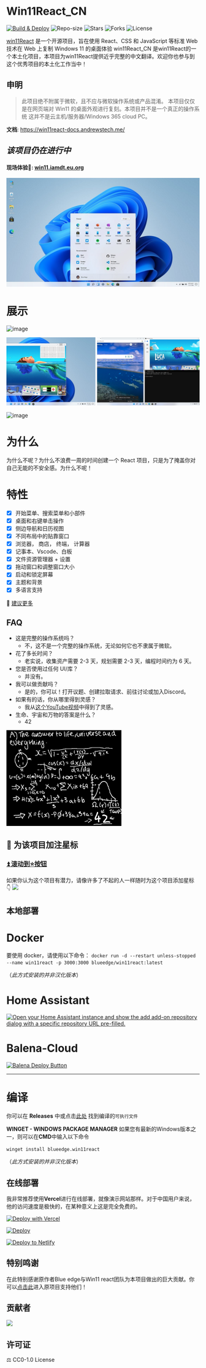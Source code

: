 # Win11React_CN

[![Build & Deploy](https://github.com/inwinter04/win11React_CN/actions/workflows/production.yml/badge.svg)](https://github.com/inwinter04/win11React_CN/actions/workflows/production.yml)
![Repo-size](https://img.shields.io/github/repo-size/inwinter04/win11React_CN)
![Stars](https://img.shields.io/github/stars/inwinter04/win11React_CN)
![Forks](https://img.shields.io/github/forks/inwinter04/win11React_CN)
![License](https://img.shields.io/github/license/inwinter04/win11React_CN)

[win11React](https://github.com/blueedgetechno/win11React) 是一个开源项目，旨在使用 React、CSS 和 JavaScript 等标准 Web 技术在 Web 上复制 Windows 11 的桌面体验
win11React_CN 是win11React的一个本土化项目，本项目为win11React提供近乎完整的中文翻译。欢迎你也参与到这个优秀项目的本土化工作当中！

## 申明

> 此项目绝不附属于微软，且不应与微软操作系统或产品混淆。
> 本项目仅仅是在网页端对 Win11 的桌面外观进行复刻。本项目并不是一个真正的操作系统
> 这并不是云主机/服务器/Windows 365 cloud PC。


**文档**:
https://win11react-docs.andrewstech.me/

## _该项目仍在进行中_

#### 现场体验🌈: [win11.iamdt.eu.org](https://win11.iamdt.eu.org)

![Home](./public/img/home.jpg)

# 展示

![image](https://user-images.githubusercontent.com/89068816/154832868-6ec81a0b-0bc3-4e77-a4bf-3391b852fe9c.png)

![pic1](./public/img/gallery2.jpg)

![image](https://user-images.githubusercontent.com/89068816/154832942-b3e435dd-5fe4-4bc1-a9be-34262698625d.png)

# 为什么

为什么不呢？为什么不浪费一周的时间创建一个 React 项目，只是为了掩盖你对自己无能的不安全感。为什么不呢！

# 特性

- [x] 开始菜单、搜索菜单和小部件
- [x] 桌面和右键单击操作
- [x] 侧边导航和日历视图
- [x] 不同布局中的贴靠窗口
- [x] 浏览器， 商店， 终端， 计算器
- [x] 记事本、Vscode、白板
- [x] 文件资源管理器 + 设置
- [x] 拖动窗口和调整窗口大小
- [x] 启动和锁定屏幕
- [x] 主题和背景
- [x] 多语言支持

📑 [建议更多](https://github.com/inwinter04/win11React_CN/issues/new/choose)

## FAQ

- 这是完整的操作系统吗？
  - 不，这不是一个完整的操作系统，无论如何它也不隶属于微软。
- 花了多长时间？
  - 老实说，收集资产需要 2-3 天，规划需要 2-3 天，编程时间约为 6 天。
- 您是否使用过任何 UI/库？
  - 并没有。
- 我可以做贡献吗？
  - 是的，你可以！打开议题、创建拉取请求、前往讨论或加入Discord。
- 如果有的话，你从哪里得到灵感？
  - 我从[这个YouTube视频](https://www.youtube.com/watch?v=OtOmxa9UMe8)中得到了灵感。
- 生命、宇宙和万物的答案是什么？
  - 42

![Answer](./public/answer.png)

## 🌟 为该项目加注星标

### [⏫ 滚动到⭐️按钮 ](#start-of-content)

如果你认为这个项目有潜力，请像许多了不起的人一样随时为这个项目添加星标 👇
![](https://user-images.githubusercontent.com/89068816/188550244-3cd2bca6-7135-418f-9dcd-25ea6bd96d5f.gif)

## 本地部署

# Docker

要使用 docker，请使用以下命令：
`docker run -d --restart unless-stopped --name win11react -p 3000:3000 blueedge/win11react:latest`

（*此方式安装的并非汉化版本*）

# Home Assistant

[![Open your Home Assistant instance and show the add add-on repository dialog with a specific repository URL pre-filled.](https://my.home-assistant.io/badges/supervisor_add_addon_repository.svg)](https://my.home-assistant.io/redirect/supervisor_add_addon_repository/?repository_url=https%3A%2F%2Fgithub.com%2Funofficial-skills%2Faddons)

# Balena-Cloud

[![Balena Deploy Button](https://www.balena.io/deploy.svg)](https://dashboard.balena-cloud.com/deploy?repoUrl=https://github.com/inwinter04/win11React_CN)

---

# 编译

你可以在 **Releases** 中或点击[此处](https://github.com/inwinter04/win11React_CN/releases) 找到编译的`可执行文件`

**WINGET - WINDOWS PACKAGE MANAGER**
如果您有最新的Windows版本之一，则可以在**CMD**中输入以下命令

`winget install blueedge.win11react`

（*此方式安装的并非汉化版本*）

## 在线部署

我非常推荐使用**Vercel**进行在线部署，就像演示网站那样。对于中国用户来说，他的访问速度是极快的，在某种意义上这是完全免费的。

[![Deploy with Vercel](https://vercel.com/button)](https://vercel.com/new/clone?repository-url=https://github.com/inwinter04/win11React_CN&project-name=windows11&repo-name=windows11-react&demo-title=Windows%2011%20Demo&demo-description=Static&demo-url=https://win11.iamdt.eu.org)

[![Deploy](https://www.herokucdn.com/deploy/button.svg)](https://heroku.com/deploy)

[![Deploy to Netlify](https://www.netlify.com/img/deploy/button.svg)](https://app.netlify.com/start/deploy?repository=https://github.com/inwinter04/win11React_CN)

## 特别鸣谢
在此特别感谢原作者Blue edge与Win11 react团队为本项目做出的巨大贡献。你可以[点击此](https://github.com/blueedgetechno/win11React)进入原项目支持他们！

## 贡献者

<a href="https://github.com/inwinter04/win11React_CN/graphs/contributors">
  <img src="https://contrib.rocks/image?repo=inwinter04/win11React_CN" />
</a>

## 许可证

⚖️ CC0-1.0 License
